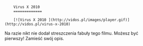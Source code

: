 
        Virus X 2010 
        =============
        
        [![Virus X 2010 ](http://vidos.pl/images/player.gif)](http://vidos.pl/virus-x-2010)
        
        
 Na razie nikt nie dodał streszczenia fabuły tego filmu. Możesz być pierwszy! Zamieść swój opis.
    
